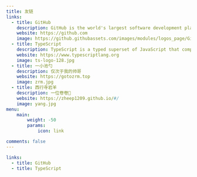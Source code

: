 ```yaml
---
title: 友链
links:
  - title: GitHub
    description: GitHub is the world's largest software development platform.
    website: https://github.com
    image: https://github.githubassets.com/images/modules/logos_page/GitHub-Mark.png
  - title: TypeScript
    description: TypeScript is a typed superset of JavaScript that compiles to plain JavaScript.
    website: https://www.typescriptlang.org
    image: ts-logo-128.jpg
  - title: 一小池勺
    description: 仅次于我的帅哥
    website: https://gotozrm.top
    image: zrm.jpg
  - title: 西行寺岩羊
    description: 一位卷卷🐏
    website: https://zheep1209.github.io/#/
    image: yang.jpg
menu:
    main: 
        weight: -50
        params:
            icon: link

comments: false
---
```


```yaml
links:
  - title: GitHub
  - title: TypeScript
```

